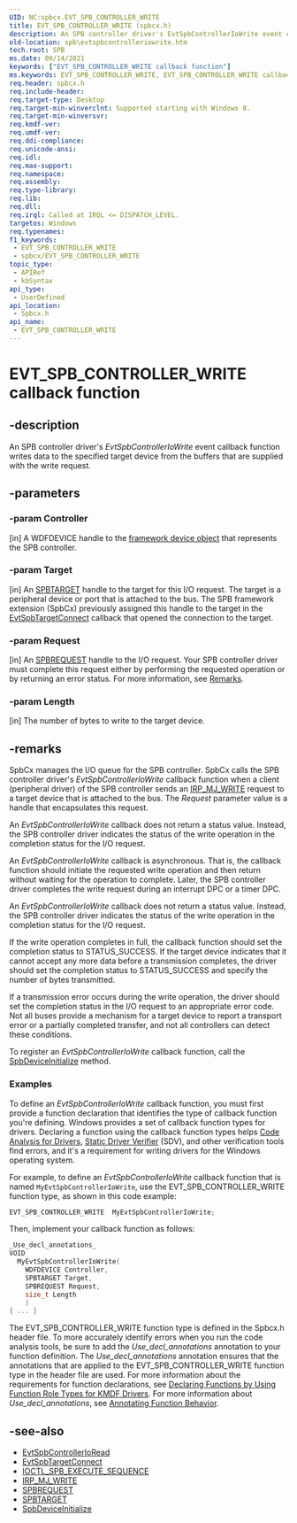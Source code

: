 ```yaml
---
UID: NC:spbcx.EVT_SPB_CONTROLLER_WRITE
title: EVT_SPB_CONTROLLER_WRITE (spbcx.h)
description: An SPB controller driver's EvtSpbControllerIoWrite event callback function writes data to the specified target device from the buffers that are supplied with the write request.
old-location: spb\evtspbcontrolleriowrite.htm
tech.root: SPB
ms.date: 09/14/2021
keywords: ["EVT_SPB_CONTROLLER_WRITE callback function"]
ms.keywords: EVT_SPB_CONTROLLER_WRITE, EVT_SPB_CONTROLLER_WRITE callback, EvtSpbControllerIoWrite, EvtSpbControllerIoWrite callback function [Buses], SPB.evtspbcontrolleriowrite, spbcx/EvtSpbControllerIoWrite
req.header: spbcx.h
req.include-header: 
req.target-type: Desktop
req.target-min-winverclnt: Supported starting with Windows 8.
req.target-min-winversvr: 
req.kmdf-ver: 
req.umdf-ver: 
req.ddi-compliance: 
req.unicode-ansi: 
req.idl: 
req.max-support: 
req.namespace: 
req.assembly: 
req.type-library: 
req.lib: 
req.dll: 
req.irql: Called at IRQL <= DISPATCH_LEVEL.
targetos: Windows
req.typenames: 
f1_keywords:
 - EVT_SPB_CONTROLLER_WRITE
 - spbcx/EVT_SPB_CONTROLLER_WRITE
topic_type:
 - APIRef
 - kbSyntax
api_type:
 - UserDefined
api_location:
 - Spbcx.h
api_name:
 - EVT_SPB_CONTROLLER_WRITE
---
```


# EVT_SPB_CONTROLLER_WRITE callback function

## -description

An SPB controller driver's *EvtSpbControllerIoWrite* event callback function writes data to the specified target device from the buffers that are supplied with the write request.

## -parameters

### -param Controller

[in]
A WDFDEVICE handle to the [framework device object](/windows-hardware/drivers/wdf/framework-device-object) that represents the SPB controller.

### -param Target

[in]
An [SPBTARGET](/windows-hardware/drivers/spb/spbcx-object-handles) handle to the target for this I/O request. The target is a peripheral device or port that is attached to the bus. The SPB framework extension (SpbCx) previously assigned this handle to the target in the [EvtSpbTargetConnect](./nc-spbcx-evt_spb_target_connect.md) callback that opened the connection to the target.

### -param Request

[in]
An [SPBREQUEST](/windows-hardware/drivers/spb/spbcx-object-handles) handle to the I/O request. Your SPB controller driver must complete this request either by performing the requested operation or by returning an error status. For more information, see [Remarks](#remarks).

### -param Length

[in]
The number of bytes to write to the target device.

## -remarks

SpbCx manages the I/O queue for the SPB controller. SpbCx calls the SPB controller driver's *EvtSpbControllerIoWrite* callback function when a client (peripheral driver) of the SPB controller sends an [IRP_MJ_WRITE](/windows-hardware/drivers/kernel/irp-mj-write) request to a target device that is attached to the bus. The *Request* parameter value is a handle that encapsulates this request.

An *EvtSpbControllerIoWrite* callback does not return a status value. Instead, the SPB controller driver indicates the status of the write operation in the completion status for the I/O request.

An *EvtSpbControllerIoWrite* callback is asynchronous. That is, the callback function should initiate the requested write operation and then return without waiting for the operation to complete. Later, the SPB controller driver completes the write request during an interrupt DPC or a timer DPC.

An *EvtSpbControllerIoWrite* callback does not return a status value. Instead, the SPB controller driver indicates the status of the write operation in the completion status for the I/O request.

If the write operation completes in full, the callback function should set the completion status to STATUS_SUCCESS. If the target device indicates that it cannot accept any more data before a transmission completes, the driver should set the completion status to STATUS_SUCCESS and specify the number of bytes transmitted.

If a transmission error occurs during the write operation, the driver should set the completion status in the I/O request to an appropriate error code. Not all buses provide a mechanism for a target device to report a transport error or a partially completed transfer, and not all controllers can detect these conditions.

To register an *EvtSpbControllerIoWrite* callback function, call the [SpbDeviceInitialize](./nf-spbcx-spbdeviceinitialize.md) method.

### Examples

To define an *EvtSpbControllerIoWrite* callback function, you must first provide a function declaration that identifies the type of callback function you're defining. Windows provides a set of callback function types for drivers. Declaring a function using the callback function types helps [Code Analysis for Drivers](/windows-hardware/drivers/devtest/code-analysis-for-drivers), [Static Driver Verifier](/windows-hardware/drivers/devtest/static-driver-verifier) (SDV), and other verification tools find errors, and it's a requirement for writing drivers for the Windows operating system.

For example, to define an *EvtSpbControllerIoWrite* callback function that is named `MyEvtSpbControllerIoWrite`, use the EVT_SPB_CONTROLLER_WRITE function type, as shown in this code example:

```cpp
EVT_SPB_CONTROLLER_WRITE  MyEvtSpbControllerIoWrite;
```

Then, implement your callback function as follows:

```cpp
_Use_decl_annotations_
VOID
  MyEvtSpbControllerIoWrite(
    WDFDEVICE Controller,
    SPBTARGET Target,
    SPBREQUEST Request,
    size_t Length
    )
{ ... }
```

The EVT_SPB_CONTROLLER_WRITE function type is defined in the Spbcx.h header file. To more accurately identify errors when you run the code analysis tools, be sure to add the *Use_decl_annotations* annotation to your function definition. The *Use_decl_annotations* annotation ensures that the annotations that are applied to the EVT_SPB_CONTROLLER_WRITE function type in the header file are used. For more information about the requirements for function declarations, see [Declaring Functions by Using Function Role Types for KMDF Drivers](/windows-hardware/drivers/devtest/declaring-functions-by-using-function-role-types-for-kmdf-drivers). For more information about *Use_decl_annotations*, see [Annotating Function Behavior](/visualstudio/code-quality/annotating-function-behavior).

## -see-also

* [EvtSpbControllerIoRead](./nc-spbcx-evt_spb_controller_read.md)
* [EvtSpbTargetConnect](./nc-spbcx-evt_spb_target_connect.md)
* [IOCTL_SPB_EXECUTE_SEQUENCE](/windows-hardware/drivers/spb/spb-ioctls#ioctl_spb_execute_sequence)
* [IRP_MJ_WRITE](/windows-hardware/drivers/kernel/irp-mj-write)
* [SPBREQUEST](/windows-hardware/drivers/spb/spbcx-object-handles)
* [SPBTARGET](/windows-hardware/drivers/spb/spbcx-object-handles)
* [SpbDeviceInitialize](./nf-spbcx-spbdeviceinitialize.md)